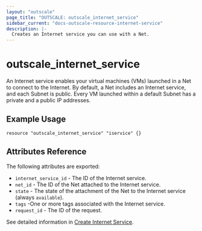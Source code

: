 ```yaml
---
layout: "outscale"
page_title: "OUTSCALE: outscale_internet_service"
sidebar_current: "docs-outscale-resource-internet-service"
description: |-
  Creates an Internet service you can use with a Net.
---
```


# outscale_internet_service

An Internet service enables your virtual machines (VMs) launched in a Net to connect to the Internet. By default, a Net includes an Internet service, and each Subnet is public. Every VM launched within a default Subnet has a private and a public IP addresses.

## Example Usage

```hcl
resource "outscale_internet_service" "iservice" {}
```

## Attributes Reference

The following attributes are exported:

* `internet_service_id` - The ID of the Internet service.
* `net_id` - The ID of the Net attached to the Internet service.
* `state` - The state of the attachment of the Net to the Internet service (always `available`).
* `tags` -One or more tags associated with the Internet service.
* `request_id` - The ID of the request.

See detailed information in [Create Internet Service](http://docs.outscale.com/api_fcu/operations/Action_CreateInternetGateway_get.html#_api_fcu-action_createinternetservice_get).

